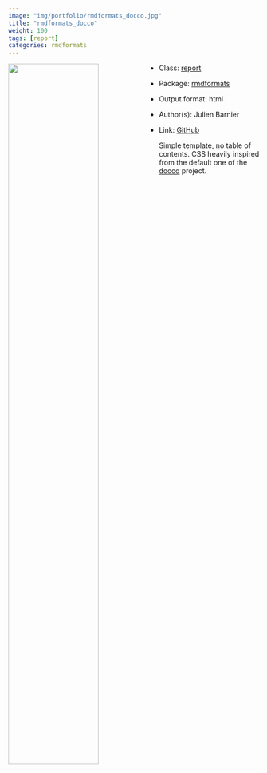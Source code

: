 ```yaml
---
image: "img/portfolio/rmdformats_docco.jpg"
title: "rmdformats_docco"
weight: 100
tags: [report]
categories: rmdformats
---
```




<!--more-->

<img class = "jf-image-shadow" src="../../img/portfolio/rmdformats_docco.jpg" style="display: block; margin: auto;" width="60%"  align="left">

- Class: [report](../../tags/report)
- Package: [rmdformats](rmdformats)
- Output format: html

- Author(s): Julien Barnier
- Link: [GitHub](https://github.com/juba/rmdformats)

Simple template, no table of contents. CSS heavily inspired from the default one of the [docco](https://jashkenas.github.io/docco/) project.
